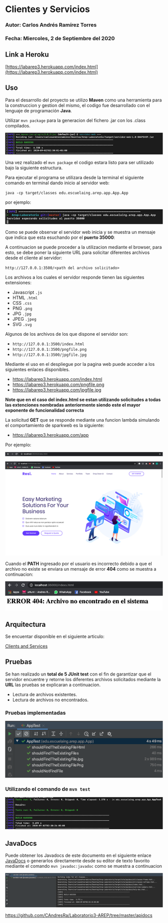 # Clientes y Servicios
### Autor: Carlos Andrés Ramírez Torres
### Fecha: Miercoles, 2 de Septiembre del 2020


## Link a Heroku

[https://labarep3.herokuapp.com/index.html](https://labarep3.herokuapp.com/index.html)

## Uso 

Para el desarrollo del proyecto se utilizo **Maven** como una herramienta para la construccion y gestion del mismo, el codigo fue desarrollado con el lenguaje de programación **Java**.

Utilizar `mvn package` para la generacion del fichero .jar con los .class compilados.

![](https://github.com/CAndresRa/Laboratorio3-AREP/blob/master/Img/mvn%20Package.png)

Una vez realizado el `mvn package` el codigo estara listo para ser utilizado bajo la siguiente estructura.

Para ejecutar el programa se utilizara desde la terminal el siguiente comando en terminal dando inicio al servidor web:

`java -cp target/classes edu.escuelaing.arep.app.App.App`
 
por ejemplo:

![Texto alternativo](https://github.com/CAndresRa/Laboratorio3-AREP/blob/master/Img/Iniciarlizarserver.png)

Como se puede observar el servidor web inicia y se muestra un mensaje que indica que esta esuchando por el **puerto 35000**:

A continuacion se puede proceder a la utilizacion mediante el browser, para esto, se debe poner la siguiente URL para solicitar diferentes archivos desde el cliente al servidor:

`http://127.0.0.1:3500/<path del archivo solicitado>`

Los archivos a los cuales el servidor responde tienen las siguientes extensiones:

* Javascript `.js`
* HTML `.html`
* CSS `.css`
* PNG `.png`
* JPG `.jpg`
* JPEG `.jpeg`
* SVG `.svg`

Algunos de los archivos de los que dispone el servidor son:

* `http://127.0.0.1:3500/index.html`
* `http://127.0.0.1:3500/pngfile.png`
* `http://127.0.0.1:3500/jpgfile.jpg`

Mediante el uso en el despliegue por la pagina web puede acceder a los siguientes enlaces disponibles.

* https://labarep3.herokuapp.com/index.html
* https://labarep3.herokuapp.com/pngfile.png
* https://labarep3.herokuapp.com/jpgfile.jpg

**Note que en el caso del index.html se estan utilizando solicitudes a todas las extenciones nombradas anteriormente siendo este el mayor exponente de funcionalidad correcta**

La solicitud **GET** que se responde mediante una funcion lambda simulando el comportamiento de sparkweb es la siguiente:

* https://labarep3.herokuapp.com/app

Por ejemplo:

![Texto alternativo](https://github.com/CAndresRa/ARSW-CuartoLaboratorio/blob/master/imgReadme/browser1.png)

![Texto alternativo](https://github.com/CAndresRa/ARSW-CuartoLaboratorio/blob/master/imgReadme/browser2.png)

Cuando el **PATH** ingresado por el usuario es incorrecto debido a que el archivo no existe se enviara un mensaje de error **404** como se muestra a continuacion:

![Texto alternativo](https://github.com/CAndresRa/ARSW-CuartoLaboratorio/blob/master/imgReadme/Error%20404.png)


## Arquitectura

Se encuentar disponible en el siguiente articulo:

[Clients and Services](https://github.com/CAndresRa/Laboratorio3-AREP/blob/master/ClientsAndServices-CarlosRamirez.pdf)


## Pruebas 

Se han realizado un **total de 5 JUnit test** con el fin de garantizar que el servidor encuentre y retorne los diferentes archivos solicitados mediante la **URL** las pruebas se explicaran a continuacion.

* Lectura de archivos existentes.
* Lectura de archivos no encontrados.


### Pruebas implementadas

![](https://github.com/CAndresRa/Laboratorio3-AREP/blob/master/Img/testimplementadas.png)

### Utilizando el comando de `mvn test`

![](https://github.com/CAndresRa/Laboratorio3-AREP/blob/master/Img/Mvn%20test.png)

## JavaDocs

Puede obtener los Javadocs de este documento en el siguiente enlace [JavaDocs](https://github.com/CAndresRa/Laboratorio3-AREP/tree/master/apidocs) o generarlos directamente desde su editor de texto favorito mediante el comando `mvn javadoc:javadoc` como se muestra a continuacion

![](https://github.com/CAndresRa/Laboratorio3-AREP/blob/master/Img/Screen%20Shot%202020-09-02%20at%203.53.53%20AM.png)

https://github.com/CAndresRa/Laboratorio3-AREP/tree/master/apidocs


